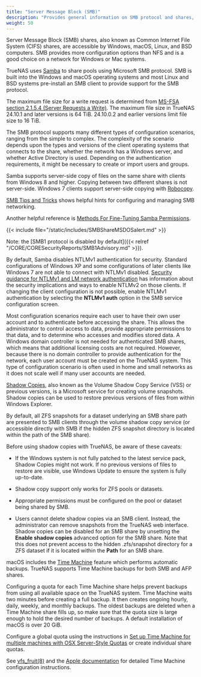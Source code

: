 ```yaml
---
title: "Server Message Block (SMB)"
description: "Provides general information on SMB protocol and shares, shadow copies and Time Machine implementation in TrueNAS."
weight: 50
---
```


Server Message Block (SMB) shares, also known as Common Internet File System (CIFS) shares, are accessible by Windows, macOS, Linux, and BSD computers.
SMB provides more configuration options than NFS and is a good choice on a network for Windows or Mac systems.

TrueNAS uses [Samba](https://www.samba.org/) to share pools using Microsoft SMB protocol.
SMB is built into the Windows and macOS operating systems and most Linux and BSD systems pre-install an SMB
client to provide support for the SMB protocol.

The maximum file size for a write request is determined from [MS-FSA section 2.1.5.4 (Server Requests a Write)](https://learn.microsoft.com/en-us/openspecs/windows_protocols/ms-fsa/fbf656c3-b897-4b9c-abfd-7c8d876d77a1).
The maximum file size in TrueNAS 24.10.1 and later versions is 64 TiB.
24.10.0.2 and earlier versions limit file size to 16 TiB.

The SMB protocol supports many different types of configuration scenarios, ranging from the simple to complex.
The complexity of the scenario depends upon the types and versions of the client operating systems that connects to the share, whether the network has a Windows server, and whether Active Directory is used.
Depending on the authentication requirements, it might be necessary to create or import users and groups.

Samba supports server-side copy of files on the same share with clients from Windows 8 and higher.
Copying between two different shares is not server-side.
Windows 7 clients support server-side copying with [Robocopy](https://docs.microsoft.com/en-us/previous-versions/windows/it-pro/windows-server-2012-R2-and-2012/cc733145(v=ws.11)).

[SMB Tips and Tricks](https://www.truenas.com/community/resources/smb-tips-and-tricks.15/) shows helpful hints for configuring and managing SMB networking.

Another helpful reference is [Methods For Fine-Tuning Samba Permissions](https://www.truenas.com/community/threads/methods-for-fine-tuning-samba-permissions.50739/).

{{< include file="/static/includes/SMBShareMSDOSalert.md" >}}

Note: the [SMB1 protocol is disabled by default]({{< relref "/CORE/CORESecurityReports/SMB1Advisory.md" >}}).

By default, Samba disables NTLMv1 authentication for security.
Standard configurations of Windows XP and some configurations of later clients like Windows 7 are not able to connect with NTLMv1 disabled.
[Security guidance for NTLMv1 and LM network authentication](https://support.microsoft.com/en-us/help/2793313/security-guidance-for-ntlmv1-and-lm-network-authentication) has information about the security implications and ways to enable NTLMv2 on those clients.
If changing the client configuration is not possible, enable NTLMv1 authentication by selecting the **NTLMv1 auth** option in the SMB service configuration screen.

Most configuration scenarios require each user to have their own user account and to authenticate before accessing the share.
This allows the administrator to control access to data, provide appropriate permissions to that data, and to determine who accesses and modifies stored data.
A Windows domain controller is not needed for authenticated SMB shares, which means that additional licensing costs are not required.
However, because there is no domain controller to provide authentication for the network, each user account must be created on the TrueNAS system.
This type of configuration scenario is often used in home and small networks as it does not scale well if many user accounts are needed.

[Shadow Copies](https://en.wikipedia.org/wiki/Shadow_copy), also known as the Volume Shadow Copy Service (VSS) or previous versions, is a Microsoft service for creating volume snapshots.
Shadow copies can be used to restore previous versions of files from within Windows Explorer.

By default, all ZFS snapshots for a dataset underlying an SMB share path are presented to SMB clients through the volume shadow copy service (or accessible directly with SMB if the hidden ZFS snapshot directory is located within the path of the SMB share).

Before using shadow copies with TrueNAS, be aware of these caveats:

* If the Windows system is not fully patched to the latest service pack, Shadow Copies might not work.
  If no previous versions of files to restore are visible, use Windows Update to ensure the system is fully up-to-date.

* Shadow copy support only works for ZFS pools or datasets.

* Appropriate permissions must be configured on the pool or dataset being shared by SMB.

* Users cannot delete shadow copies via an SMB client.
  Instead, the administrator can remove snapshots from the TrueNAS web interface.
  Shadow copies can be disabled for an SMB share by unsetting the **Enable shadow copies** advanced option for the SMB share.
  Note that this does not prevent access to the hidden <file>.zfs/snapshot</file>
  directory for a ZFS dataset if it is located within the **Path** for an SMB share.

macOS includes the [Time Machine](https://support.apple.com/en-us/HT201250) feature which performs automatic backups.
TrueNAS supports Time Machine backups for both SMB and AFP shares.

Configuring a quota for each Time Machine share helps prevent backups from using all available space on the TrueNAS system.
Time Machine waits two minutes before creating a full backup.
It then creates ongoing hourly, daily, weekly, and monthly backups.
The oldest backups are deleted when a Time Machine share fills up, so make sure that the quota size is large enough to hold the desired number of backups.
A default installation of macOS is over 20 GiB.

Configure a global quota using the instructions in [Set up Time Machine for multiple machines with OSX Server-Style Quotas](https://forums.freenas.org/index.php?threads/how-to-set-up-time-machine-for-multiple-machines-with-osx-server-style-quotas.47173/)
or create individual share quotas.

See [vfs_fruit(8)](https://www.samba.org/samba/docs/current/man-html/vfs_fruit.8.html) and the [Apple documentation](https://support.apple.com/en-us/HT201250) for detailed Time Machine configuration instructions.
